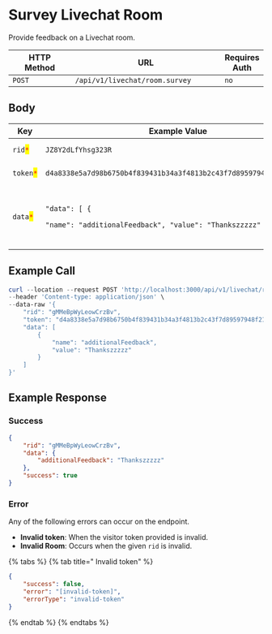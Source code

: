 # Survey Livechat Room

Provide feedback on a Livechat room.

<table><thead><tr><th width="163">HTTP Method</th><th width="338">URL</th><th>Requires Auth</th></tr></thead><tbody><tr><td><code>POST</code></td><td><code>/api/v1/livechat/room.survey</code></td><td><code>no</code></td></tr></tbody></table>

## Body <a href="#payload" id="payload"></a>

<table><thead><tr><th width="141">Key</th><th width="288">Example Value</th><th>Description</th></tr></thead><tbody><tr><td><code>rid</code><mark style="color:red;"><code>*</code></mark></td><td><code>JZ8Y2dLfYhsg323R</code></td><td>The room ID.</td></tr><tr><td><code>token</code><mark style="color:red;"><code>*</code></mark></td><td><code>d4a8338e5a7d98b6750b4f839431b34a3f4813b2c43f7d89597948f21f607bb4</code></td><td>The visitor token.</td></tr><tr><td><code>data</code><mark style="color:red;"><code>*</code></mark></td><td><p><code>"data": [ {</code> </p><p><code>"name": "additionalFeedback", "value": "Thankszzzzz" } ]</code></p></td><td>An array of object with <code>name</code> and <code>value</code> to provide feedback.</td></tr></tbody></table>

## Example Call <a href="#example-payload" id="example-payload"></a>

```powershell
curl --location --request POST 'http://localhost:3000/api/v1/livechat/room.survey' \
--header 'Content-type: application/json' \
--data-raw '{
    "rid": "gMMeBpWyLeowCrzBv",
    "token": "d4a8338e5a7d98b6750b4f839431b34a3f4813b2c43f7d89597948f21f607bb4",
    "data": [
        {
            "name": "additionalFeedback",
            "value": "Thankszzzzz"
        } 
    ]
}'
```

## Example Response

### Success

```json
{
    "rid": "gMMeBpWyLeowCrzBv",
    "data": {
        "additionalFeedback": "Thankszzzzz"
    },
    "success": true
}
```

### Error

Any of the following errors can occur on the endpoint.

* **Invalid token**: When the visitor token provided is invalid.
* **Invalid Room**: Occurs when the given `rid` is invalid.

{% tabs %}
{% tab title=" Invalid token" %}
```json
{
    "success": false,
    "error": "[invalid-token]",
    "errorType": "invalid-token"
}
```
{% endtab %}
{% endtabs %}
